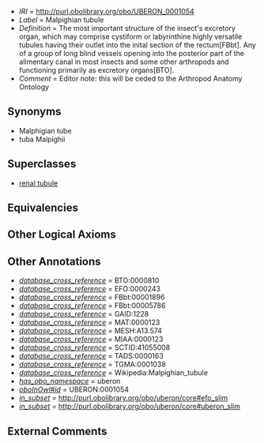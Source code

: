  * *IRI* = http://purl.obolibrary.org/obo/UBERON_0001054
 * *Label* = Malpighian tubule
 * *Definition* = The most important structure of the insect's excretory organ, which may comprise cystiform or labyrinthine highly versatile tubules having their outlet into the inital section of the rectum[FBbt]. Any of a group of long blind vessels opening into the posterior part of the alimentary canal in most insects and some other arthropods and functioning primarily as excretory organs[BTO].
 * *Comment* = Editor note: this will be ceded to the Arthropod Anatomy Ontology

## Synonyms

 * Malphigian tube
 * tuba Malpighii

## Superclasses

 * [renal tubule](../../UBERON/73/UBERON_0009773.md)

## Equivalencies


## Other Logical Axioms


## Other Annotations

 * *[database_cross_reference](../../ef/oboInOwl#hasDbXref.md)* = BTO:0000810
 * *[database_cross_reference](../../ef/oboInOwl#hasDbXref.md)* = EFO:0000243
 * *[database_cross_reference](../../ef/oboInOwl#hasDbXref.md)* = FBbt:00001896
 * *[database_cross_reference](../../ef/oboInOwl#hasDbXref.md)* = FBbt:00005786
 * *[database_cross_reference](../../ef/oboInOwl#hasDbXref.md)* = GAID:1228
 * *[database_cross_reference](../../ef/oboInOwl#hasDbXref.md)* = MAT:0000123
 * *[database_cross_reference](../../ef/oboInOwl#hasDbXref.md)* = MESH:A13.574
 * *[database_cross_reference](../../ef/oboInOwl#hasDbXref.md)* = MIAA:0000123
 * *[database_cross_reference](../../ef/oboInOwl#hasDbXref.md)* = SCTID:41055008
 * *[database_cross_reference](../../ef/oboInOwl#hasDbXref.md)* = TADS:0000163
 * *[database_cross_reference](../../ef/oboInOwl#hasDbXref.md)* = TGMA:0001038
 * *[database_cross_reference](../../ef/oboInOwl#hasDbXref.md)* = Wikipedia:Malpighian_tubule
 * *[has_obo_namespace](../../ce/oboInOwl#hasOBONamespace.md)* = uberon
 * *[oboInOwl#id](../../id/oboInOwl#id.md)* = UBERON:0001054
 * *[in_subset](../../et/oboInOwl#inSubset.md)* = http://purl.obolibrary.org/obo/uberon/core#efo_slim
 * *[in_subset](../../et/oboInOwl#inSubset.md)* = http://purl.obolibrary.org/obo/uberon/core#uberon_slim

## External Comments

